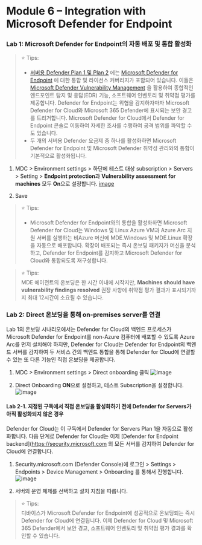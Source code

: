 # Module 6 – Integration with Microsoft Defender for Endpoint

### Lab 1: Microsoft Defender for Endpoint의 자동 배포 및 통합 활성화

> ⭐ Tips: <br>
> * [서버용 Defender Plan 1 및 Plan 2](https://learn.microsoft.com/en-gb/azure/defender-for-cloud/plan-defender-for-servers-select-plan) 에는 [Microsoft Defender for Endpoint](https://www.microsoft.com/microsoft-365/security/endpoint-defender) 에 대한 통합 및 라이선스 커버리지가 포함되어 있습니다. 이들은 [Microsoft Defender Vulnerability Management](https://learn.microsoft.com/en-gb/azure/defender-for-cloud/deploy-vulnerability-assessment-defender-vulnerability-management) 을 활용하여 종합적인 엔드포인트 탐지 및 응답(EDR) 기능, 소프트웨어 인벤토리 및 취약점 평가를 제공합니다.
Defender for Endpoint는 위협을 감지하자마자 Microsoft Defender for Cloud와 Microsoft 365 Defender에 표시되는 보안 경고를 트리거합니다. Microsoft Defender for Cloud에서 Defender for Endpoint 콘솔로 이동하여 자세한 조사를 수행하여 공격 범위를 파악할 수도 있습니다.
> * 두 개의 서버용 Defender 요금제 중 하나를 활성화하면 Microsoft Defender for Endpoint 및 Microsoft Defender 취약성 관리와의 통합이 기본적으로 활성화됩니다.

1. MDC > Environment settings > 하단에 테스트 대상 subscription > Servers > Setting > **Endpoint protection**과 **Vulnerability assessment for machines** 모두 **On**으로 설정합니다.
   [image](https://github.com/user-attachments/assets/8889989c-0eb9-4bea-b69a-0a112772cce5)

2. Save

> ⭐ Tips: <br>
> * Microsoft Defender for Endpoint와의 통합을 활성화하면 Microsoft Defender for Cloud는 Windows 및 Linux Azure VM과 Azure Arc 지원 서버를 실행하는 비Azure 머신에 MDE.Windows 및 MDE.Linux 확장을 자동으로 배포합니다. 확장이 배포되는 즉시 온보딩 패키지가 머신을 분석하고, Defender for Endpoint를 감지하고 Microsoft Defender for Cloud와 통합되도록 재구성합니다.

> ⭐ Tips: <br>
> MDE 에이전트의 온보딩은 한 시간 이내에 시작지만, **Machines should have vulnerability findings resolved** 권장 사항에 취약점 평가 결과가 표시되기까지 최대 12시간이 소요될 수 있습니다. 


### Lab 2: Direct 온보딩을 통해 on-premises server를 연결

Lab 1의 온보딩 시나리오에서는 Defender for Cloud의 백엔드 프로세스가 Microsoft Defender for Endpoint를 non-Azure 컴퓨터에 배포할 수 있도록 Azure Arc를 먼저 설치해야 하지만, Defender for Cloud는 Defender for Endpoint의 백엔드 서버를 감지하여 두 서비스 간의 백엔드 통합을 통해 Defender for Cloud에 연결할 수 있는 또 다른 기능인 직접 온보딩을 제공합니다.

1. MDC > Environment settings > Direct onboarding 클릭
   ![image](https://github.com/user-attachments/assets/79c4b500-e056-4d59-94fd-484f67d3b61a)

2. Direct Onboarding **ON**으로 설정하고, 테스트 Subscription을 설정합니다.
   ![image](https://github.com/user-attachments/assets/62efaed5-a951-45e5-b1f3-ca1692dcac6e)

#### Lab 2-1. 지정된 구독에서 직접 온보딩을 활성화하기 전에 Defender for Servers가 아직 활성화되지 않은 경우 

Defender for Cloud는 이 구독에서 Defender for Servers Plan 1을 자동으로 활성화합니다. 다음 단계로 Defender for Cloud는 이제 [Defender for Endpoint backend](https://security.microsoft.com 의 모든 서버를 감지하여 Defender for Cloud에 연결합니다. 

1. Security.microsoft.com (Defender Console)에 로그인 > Settings > Endpoints > Device Management > Onboarding 를 통해서 진행합니다.
   ![image](https://github.com/user-attachments/assets/9dffc738-dfcf-476b-8e4c-42e679db289b)

3. 서버의 운영 체제를 선택하고 설치 지침을 따릅니다.

> ⭐ Tips: <br>
> 디바이스가 Microsoft Defender for Endpoint에 성공적으로 온보딩되는 즉시 Defender for Cloud에 연결됩니다. 이제 Defender for Cloud 및 Microsoft 365 Defender에서 보안 경고, 소프트웨어 인벤토리 및 취약점 평가 결과를 확인할 수 있습니다.

